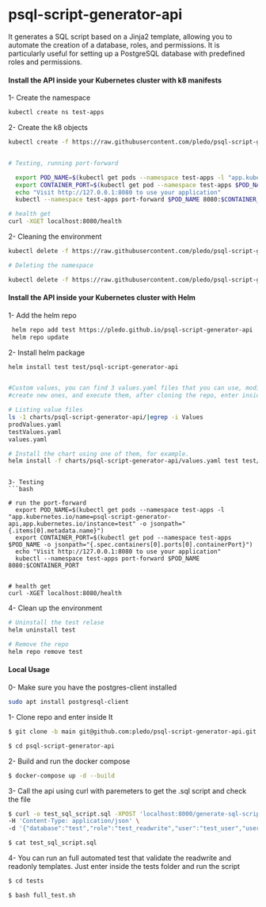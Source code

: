 # psql-script-generator-api
It generates a SQL script based on a Jinja2 template, allowing you to automate the creation of a database, roles, and permissions. It is particularly useful for setting up a PostgreSQL database with predefined roles and permissions.


#### Install the API inside your Kubernetes cluster with k8 manifests

1- Create the namespace
```bash
kubectl create ns test-apps
```

2- Create the k8 objects
```bash
kubectl create -f https://raw.githubusercontent.com/pledo/psql-script-generator-api/main/docs/k8-manifests/psql-script-generator-k8.yaml


# Testing, running port-forward

  export POD_NAME=$(kubectl get pods --namespace test-apps -l "app.kubernetes.io/name=psql-script-generator-api,app.kubernetes.io/instance=test" -o jsonpath="{.items[0].metadata.name}")
  export CONTAINER_PORT=$(kubectl get pod --namespace test-apps $POD_NAME -o jsonpath="{.spec.containers[0].ports[0].containerPort}")
  echo "Visit http://127.0.0.1:8080 to use your application"
  kubectl --namespace test-apps port-forward $POD_NAME 8080:$CONTAINER_PORT

# health get
curl -XGET localhost:8080/health
````

2- Cleaning the environment
```bash
kubectl delete -f https://raw.githubusercontent.com/pledo/psql-script-generator-api/main/docs/k8-manifests/psql-script-generator-k8.yaml

# Deleting the namespace

kubectl delete -f https://raw.githubusercontent.com/pledo/psql-script-generator-api/main/docs/k8-manifests/psql-script-generator-k8.yaml

```

#### Install the API inside your Kubernetes cluster with Helm

1- Add the helm repo
```bash
 helm repo add test https://pledo.github.io/psql-script-generator-api
 helm repo update
```

2- Install helm package

```bash
helm install test test/psql-script-generator-api


#Custom values, you can find 3 values.yaml files that you can use, modify or 
#create new ones, and execute them, after cloning the repo, enter inside the root folder:

# Listing value files
ls -1 charts/psql-script-generator-api/|egrep -i Values
prodValues.yaml
testValues.yaml
values.yaml

# Install the chart using one of them, for example.
helm install -f charts/psql-script-generator-api/values.yaml test test/psql-script-generator-api

```

```

3- Testing
```bash

# run the port-forward
  export POD_NAME=$(kubectl get pods --namespace test-apps -l "app.kubernetes.io/name=psql-script-generator-api,app.kubernetes.io/instance=test" -o jsonpath="{.items[0].metadata.name}")
  export CONTAINER_PORT=$(kubectl get pod --namespace test-apps $POD_NAME -o jsonpath="{.spec.containers[0].ports[0].containerPort}")
  echo "Visit http://127.0.0.1:8080 to use your application"
  kubectl --namespace test-apps port-forward $POD_NAME 8080:$CONTAINER_PORT


# health get
curl -XGET localhost:8080/health

```
4- Clean up the environment
```bash
# Uninstall the test relase
helm uninstall test

# Remove the repo
helm repo remove test
```

#### Local Usage

0- Make sure you have the postgres-client installed
```bash
sudo apt install postgresql-client
```
1- Clone repo and enter inside It

```bash
$ git clone -b main git@github.com:pledo/psql-script-generator-api.git 

$ cd psql-script-generator-api
```

2- Build and run the docker compose
```bash
$ docker-compose up -d --build
```

3- Call the api using curl with paremeters to get the .sql script and check the file

```bash
$ curl -o test_sql_script.sql -XPOST 'localhost:8000/generate-sql-script' \
-H 'Content-Type: application/json' \
-d '{"database":"test","role":"test_readwrite","user":"test_user","user_pass":"qweasdzxc","template":"readwrite-user-template.sql.j2"}'

$ cat test_sql_script.sql
```

4- You can run an full automated test that validate the readwrite and readonly templates. Just enter inside the tests folder and run the script
```bash
$ cd tests

$ bash full_test.sh
```
